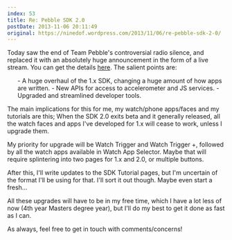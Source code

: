 ```yaml
---
index: 53
title: Re: Pebble SDK 2.0
postDate: 2013-11-06 20:11:49
original: https://ninedof.wordpress.com/2013/11/06/re-pebble-sdk-2-0/
---
```


Today saw the end of Team Pebble's controversial radio silence, and replaced it with an absolutely huge announcement in the form of a live stream. You can get the details [here](http://www.youtube.com/watch?v=uoVX2ibCFXw). The salient points are:
<ol>
	- A huge overhaul of the 1.x SDK, changing a huge amount of how apps are written.
	- New APIs for access to accelerometer and JS services.
	- Upgraded and streamlined developer tools.
</ol>
The main implications for this for me, my watch/phone apps/faces and my tutorials are this; When the SDK 2.0 exits beta and it generally released, all the watch faces and apps I've developed for 1.x will cease to work, unless I upgrade them.

My priority for upgrade will be Watch Trigger and Watch Trigger +, followed by all the watch apps available in Watch App Selector. Maybe that will require splintering into two pages for 1.x and 2.0, or multiple buttons.

After this, I'll write updates to the SDK Tutorial pages, but I'm uncertain of the format I'll be using for that. I'll sort it out though. Maybe even start a fresh...

All these upgrades will have to be in my free time, which I have a lot less of now (4th year Masters degree year), but I'll do my best to get it done as fast as I can.

As always, feel free to get in touch with comments/concerns!
